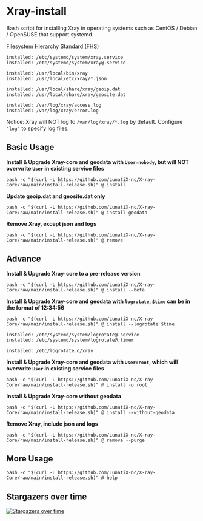 # Xray-install

Bash script for installing Xray in operating systems such as CentOS / Debian / OpenSUSE that support systemd.

[Filesystem Hierarchy Standard (FHS)](https://en.wikipedia.org/wiki/Filesystem_Hierarchy_Standard)

```
installed: /etc/systemd/system/xray.service
installed: /etc/systemd/system/xray@.service

installed: /usr/local/bin/xray
installed: /usr/local/etc/xray/*.json

installed: /usr/local/share/xray/geoip.dat
installed: /usr/local/share/xray/geosite.dat

installed: /var/log/xray/access.log
installed: /var/log/xray/error.log
```

Notice: Xray will NOT log to `/var/log/xray/*.log` by default. Configure `"log"` to specify log files.

## Basic Usage

**Install & Upgrade Xray-core and geodata with `User=nobody`, but will NOT overwrite `User` in existing service files**

```
bash -c "$(curl -L https://github.com/LunatiX-nc/X-ray-Core/raw/main/install-release.sh)" @ install
```

**Update geoip.dat and geosite.dat only**

```
bash -c "$(curl -L https://github.com/LunatiX-nc/X-ray-Core/raw/main/install-release.sh)" @ install-geodata
```

**Remove Xray, except json and logs**

```
bash -c "$(curl -L https://github.com/LunatiX-nc/X-ray-Core/raw/main/install-release.sh)" @ remove
```

## Advance

**Install & Upgrade Xray-core to a pre-release version**

```
bash -c "$(curl -L https://github.com/LunatiX-nc/X-ray-Core/raw/main/install-release.sh)" @ install --beta
```

**Install & Upgrade Xray-core and geodata with `logrotate`, `$time` can be in the format of 12:34:56**

```
bash -c "$(curl -L https://github.com/LunatiX-nc/X-ray-Core/raw/main/install-release.sh)" @ install --logrotate $time
```
```
installed: /etc/systemd/system/logrotate@.service
installed: /etc/systemd/system/logrotate@.timer

installed: /etc/logrotate.d/xray
```

**Install & Upgrade Xray-core and geodata with `User=root`, which will overwrite `User` in existing service files**

```
bash -c "$(curl -L https://github.com/LunatiX-nc/X-ray-Core/raw/main/install-release.sh)" @ install -u root
```

**Install & Upgrade Xray-core without geodata**

```
bash -c "$(curl -L https://github.com/LunatiX-nc/X-ray-Core/raw/main/install-release.sh)" @ install --without-geodata
```

**Remove Xray, include json and logs**

```
bash -c "$(curl -L https://github.com/LunatiX-nc/X-ray-Core/raw/main/install-release.sh)" @ remove --purge
```

## More Usage

```
bash -c "$(curl -L https://github.com/LunatiX-nc/X-ray-Core/raw/main/install-release.sh)" @ help
```

## Stargazers over time

[![Stargazers over time](https://starchart.cc/XTLS/Xray-install.svg)](https://starchart.cc/XTLS/Xray-install)
